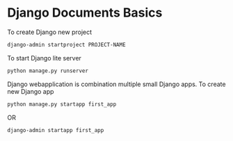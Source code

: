 # Django Documents Basics

To create Django new project

```bash
django-admin startproject PROJECT-NAME
```

To start Django lite server

```bash
python manage.py runserver
```
Django webapplication is combination multiple small Django apps. To create new Django app

```bash
python manage.py startapp first_app
```
OR 
```bash
django-admin startapp first_app
```
